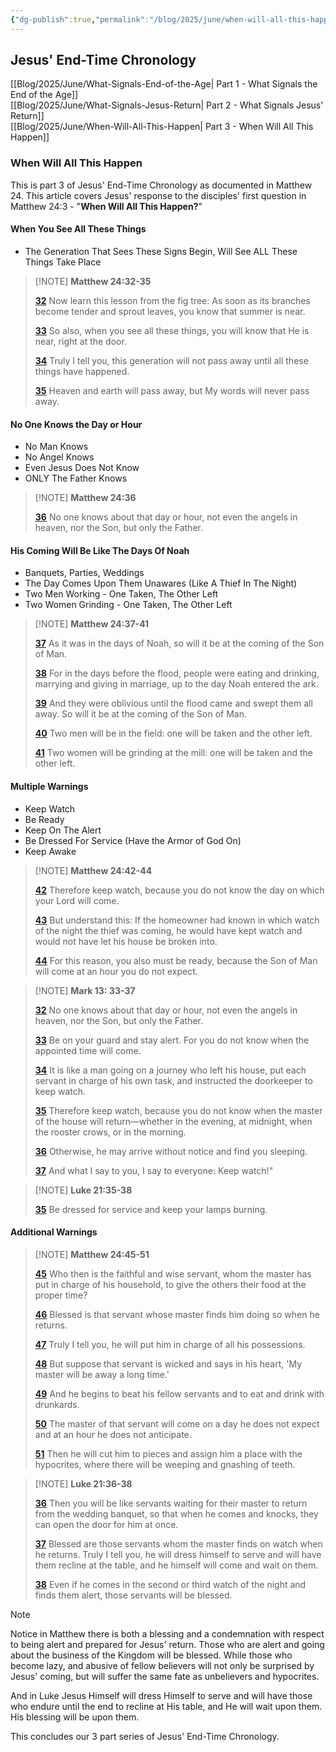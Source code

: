 ```yaml
---
{"dg-publish":true,"permalink":"/blog/2025/june/when-will-all-this-happen/","tags":["Events/End-Time","Blog/2025/06/When-Will-All-This-Happen"],"created":"2025-05-31T09:02:12.964-04:00","updated":"2025-06-09T15:42:24.648-04:00"}
---
```


## Jesus' End-Time Chronology

[[Blog/2025/June/What-Signals-End-of-the-Age\| Part 1 - What Signals the End of the Age]]  
[[Blog/2025/June/What-Signals-Jesus-Return\| Part 2 - What Signals Jesus' Return]]  
[[Blog/2025/June/When-Will-All-This-Happen\| Part 3 - When Will All This Happen]]

### When Will All This Happen

This is part 3 of Jesus' End-Time Chronology as documented in Matthew 24. This article covers Jesus' response to the disciples' first question in Matthew 24:3 - "**When Will All This Happen?**"

#### When You See All These Things

- The Generation That Sees These Signs Begin, Will See ALL These Things Take Place

> [!NOTE] **Matthew 24:32-35**
>
> [**32**](https://biblehub.com/matthew/24-32.htm) Now learn this lesson from the fig tree: As soon as its branches become tender and sprout leaves, you know that summer is near. 
>
> [**33**](https://biblehub.com/matthew/24-33.htm) So also, when you see all these things, you will know that He is near, right at the door. 
>
> [**34**](https://biblehub.com/matthew/24-34.htm) Truly I tell you, this generation will not pass away until all these things have happened. 
>
> [**35**](https://biblehub.com/matthew/24-35.htm) Heaven and earth will pass away, but My words will never pass away.

#### No One Knows the Day or Hour

- No Man Knows
- No Angel Knows
- Even Jesus Does Not Know
- ONLY The Father Knows

> [!NOTE] **Matthew 24:36**
>
> [**36**](https://biblehub.com/matthew/24-36.htm) No one knows about that day or hour, not even the angels in heaven, nor the Son, but only the Father.

#### His Coming Will Be Like The Days Of Noah

- Banquets, Parties, Weddings
- The Day Comes Upon Them Unawares (Like A Thief In The Night)
- Two Men Working - One Taken, The Other Left
- Two Women Grinding - One Taken, The Other Left

> [!NOTE] **Matthew 24:37-41**
>
> [**37**](https://biblehub.com/matthew/24-37.htm) As it was in the days of Noah, so will it be at the coming of the Son of Man. 
>
> [**38**](https://biblehub.com/matthew/24-38.htm) For in the days before the flood, people were eating and drinking, marrying and giving in marriage, up to the day Noah entered the ark. 
>
> [**39**](https://biblehub.com/matthew/24-39.htm) And they were oblivious until the flood came and swept them all away. So will it be at the coming of the Son of Man. 
>
> [**40**](https://biblehub.com/matthew/24-40.htm) Two men will be in the field: one will be taken and the other left. 
>
> [**41**](https://biblehub.com/matthew/24-41.htm) Two women will be grinding at the mill: one will be taken and the other left.

#### Multiple Warnings

- Keep Watch
- Be Ready
- Keep On The Alert
- Be Dressed For Service (Have the Armor of God On)
- Keep Awake

> [!NOTE] **Matthew 24:42-44**
>
> [**42**](https://biblehub.com/matthew/24-42.htm) Therefore keep watch, because you do not know the day on which your Lord will come. 
>
> [**43**](https://biblehub.com/matthew/24-43.htm) But understand this: If the homeowner had known in which watch of the night the thief was coming, he would have kept watch and would not have let his house be broken into. 
>
> [**44**](https://biblehub.com/matthew/24-44.htm) For this reason, you also must be ready, because the Son of Man will come at an hour you do not expect.

> [!NOTE] **Mark 13: 33-37**
>
> [**32**](https://biblehub.com/mark/13-32.htm) No one knows about that day or hour, not even the angels in heaven, nor the Son, but only the Father. 
>
> [**33**](https://biblehub.com/mark/13-33.htm) Be on your guard and stay alert. For you do not know when the appointed time will come.
>
> [**34**](https://biblehub.com/mark/13-34.htm) It is like a man going on a journey who left his house, put each servant in charge of his own task, and instructed the doorkeeper to keep watch. 
>
> [**35**](https://biblehub.com/mark/13-35.htm) Therefore keep watch, because you do not know when the master of the house will return—whether in the evening, at midnight, when the rooster crows, or in the morning. 
>
> [**36**](https://biblehub.com/mark/13-36.htm) Otherwise, he may arrive without notice and find you sleeping. 
>
> [**37**](https://biblehub.com/mark/13-37.htm) And what I say to you, I say to everyone: Keep watch!"

> [!NOTE] **Luke 21:35-38**
>
> [**35**](https://biblehub.com/luke/12-35.htm) Be dressed for service and keep your lamps burning. 

#### Additional Warnings

> [!NOTE] **Matthew 24:45-51**
>
> [**45**](https://biblehub.com/matthew/24-45.htm) Who then is the faithful and wise servant, whom the master has put in charge of his household, to give the others their food at the proper time? 
>
> [**46**](https://biblehub.com/matthew/24-46.htm) Blessed is that servant whose master finds him doing so when he returns. 
>
> [**47**](https://biblehub.com/matthew/24-47.htm) Truly I tell you, he will put him in charge of all his possessions.
>
> [**48**](https://biblehub.com/matthew/24-48.htm) But suppose that servant is wicked and says in his heart, 'My master will be away a long time.' 
>
> [**49**](https://biblehub.com/matthew/24-49.htm) And he begins to beat his fellow servants and to eat and drink with drunkards. 
>
> [**50**](https://biblehub.com/matthew/24-50.htm) The master of that servant will come on a day he does not expect and at an hour he does not anticipate. 
>
> [**51**](https://biblehub.com/matthew/24-51.htm) Then he will cut him to pieces and assign him a place with the hypocrites, where there will be weeping and gnashing of teeth.

> [!NOTE] **Luke 21:36-38**
>
> [**36**](https://biblehub.com/luke/12-36.htm) Then you will be like servants waiting for their master to return from the wedding banquet, so that when he comes and knocks, they can open the door for him at once. 
>
> [**37**](https://biblehub.com/luke/12-37.htm) Blessed are those servants whom the master finds on watch when he returns. Truly I tell you, he will dress himself to serve and will have them recline at the table, and he himself will come and wait on them. 
>
> [**38**](https://biblehub.com/luke/12-38.htm) Even if he comes in the second or third watch of the night and finds them alert, those servants will be blessed.

> [!NOTE]  
> Notice in Matthew there is both a blessing and a condemnation with respect to being alert and prepared for Jesus' return. Those who are alert and going about the business of the Kingdom will be blessed. While those who become lazy, and abusive of fellow believers will not only be surprised by Jesus' coming, but will suffer the same fate as unbelievers and hypocrites.
>
> And in Luke Jesus Himself will dress Himself to serve and will have those who endure until the end to recline at His table, and He will wait upon them. His blessing will be upon them.

This concludes our 3 part series of Jesus' End-Time Chronology.
